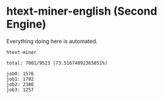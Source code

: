 # htext-miner-english (Second Engine)

Everything doing here is automated.

```
htext-miner

total: 7001/9523 (73.51674892365851%)

job0: 1576
job1: 1782
job2: 2386
job3: 1257
```